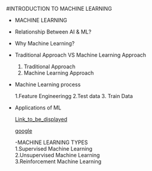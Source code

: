 #INTRODUCTION TO MACHINE LEARNING
- MACHINE LEARNING
- Relationship Between AI & ML?
- Why Machine Learning?
- Traditional Approach VS Machine Learning Approach
  1. Traditional Approach
  2. Machine Learning Approach
- Machine Learning process
  
  1.Feature Engineeringg
  2.Test data
  3. Train Data
- Applications of ML
  

  [Link_to_be_displayed](Action_link)

  [google](https://cdn.prod.website-files.com/627a5f477d5ec9079c88f0e2/65a542971ddfeaf8e64ea771_How-old-is-Google.png)

  -MACHINE LEARNING TYPES  
  1.Supervised Machine Learning  
  2.Unsupervised Machine Learning  
  3.Reinforcement Machine Learning  

  
